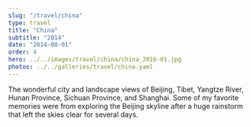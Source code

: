 ```yaml
---
slug: "/travel/china"
type: travel
title: "China"
subtitle: "2014"
date: "2014-08-01"
order: 4
hero: ../../images/travel/china/china_2016-01.jpg
photos: ../../galleries/travel/china.yaml
---
```


The wonderful city and landscape views of Beijing, Tibet, Yangtze River, Hunan Province, Sichuan Province, and Shanghai. Some of my favorite memories were from exploring the Beijing skyline after a huge rainstorm that left the skies clear for several days.